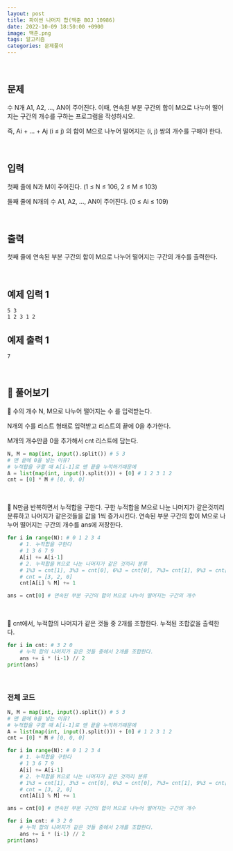 ```yaml
---
layout: post
title: 파이썬 나머지 합(백준 BOJ 10986)
date: 2022-10-09 18:50:00 +0900
image: 백준.png
tags: 알고리즘
categories: 문제풀이
---
```


<br>

## 문제

수 N개 A1, A2, ..., AN이 주어진다. 이때, 연속된 부분 구간의 합이 M으로 나누어 떨어지는 구간의 개수를 구하는 프로그램을 작성하시오.

즉, Ai + ... + Aj (i ≤ j) 의 합이 M으로 나누어 떨어지는 (i, j) 쌍의 개수를 구해야 한다.

<br>

## 입력

첫째 줄에 N과 M이 주어진다. (1 ≤ N ≤ 106, 2 ≤ M ≤ 103)

둘째 줄에 N개의 수 A1, A2, ..., AN이 주어진다. (0 ≤ Ai ≤ 109)

<br>

## 출력

첫째 줄에 연속된 부분 구간의 합이 M으로 나누어 떨어지는 구간의 개수를 출력한다.

<br>

## 예제 입력 1

```
5 3
1 2 3 1 2
```

## 예제 출력 1

```
7
```

<br>

## 📝 풀어보기

📌 수의 개수 N, M으로 나누어 떨어지는 수 를 입력받는다.

N개의 수를 리스트 형태로 입력받고 리스트의 끝에 0을 추가한다.

M개의 개수만큼 0을 추가해서 cnt 리스트에 담는다.

``` python
N, M = map(int, input().split()) # 5 3
# 맨 끝에 0을 넣는 이유?
# 누적합을 구할 때 A[i-1]로 맨 끝을 누적하기때문에 
A = list(map(int, input().split())) + [0] # 1 2 3 1 2
cnt = [0] * M # [0, 0, 0]
```

<br>

📌 N만큼 반복하면서 누적합을 구한다. 구한 누적합을 M으로 나눈 나머지가 같은것끼리 분류하고 나머지가 같은것들을 값을 1씩 증가시킨다. 연속된 부분 구간의 합이 M으로 나누어 떨어지는 구간의 개수를 ans에 저장한다.

``` python
for i in range(N): # 0 1 2 3 4
    # 1. 누적합을 구한다
    # 1 3 6 7 9 
    A[i] += A[i-1]
    # 2. 누적합을 M으로 나눈 나머지가 같은 것끼리 분류
    # 1%3 = cnt[1], 3%3 = cnt[0], 6%3 = cnt[0], 7%3= cnt[1], 9%3 = cnt[0]
    # cnt = [3, 2, 0]
    cnt[A[i] % M] += 1

ans = cnt[0] # 연속된 부분 구간의 합이 M으로 나누어 떨어지는 구간의 개수
```

<br>

📌 cnt에서, 누적합의 나머지가 같은 것들 중 2개를 조합한다. 누적된 조합값을 출력한다.

``` python
for i in cnt: # 3 2 0
    # 누적 합의 나머지가 같은 것들 중에서 2개를 조합한다.
    ans += i * (i-1) // 2
print(ans)
```

<br>

### 전체 코드

``` python
N, M = map(int, input().split()) # 5 3
# 맨 끝에 0을 넣는 이유?
# 누적합을 구할 때 A[i-1]로 맨 끝을 누적하기때문에 
A = list(map(int, input().split())) + [0] # 1 2 3 1 2
cnt = [0] * M # [0, 0, 0]

for i in range(N): # 0 1 2 3 4
    # 1. 누적합을 구한다
    # 1 3 6 7 9 
    A[i] += A[i-1]
    # 2. 누적합을 M으로 나눈 나머지가 같은 것끼리 분류
    # 1%3 = cnt[1], 3%3 = cnt[0], 6%3 = cnt[0], 7%3= cnt[1], 9%3 = cnt[0]
    # cnt = [3, 2, 0]
    cnt[A[i] % M] += 1

ans = cnt[0] # 연속된 부분 구간의 합이 M으로 나누어 떨어지는 구간의 개수

for i in cnt: # 3 2 0
    # 누적 합의 나머지가 같은 것들 중에서 2개를 조합한다.
    ans += i * (i-1) // 2
print(ans)
```

